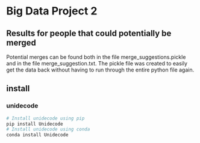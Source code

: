 # Big Data Project 2

## Results for people that could potentially be merged
Potential merges can be found both in the file merge_suggestions.pickle and in the file merge_suggestion.txt.
The pickle file was created to easily get the data back without having to run through the entire python file again.


## install
### unidecode
```python
# Install unidecode using pip
pip install Unidecode  
# Install unidecode using conda
conda install Unidecode
```
